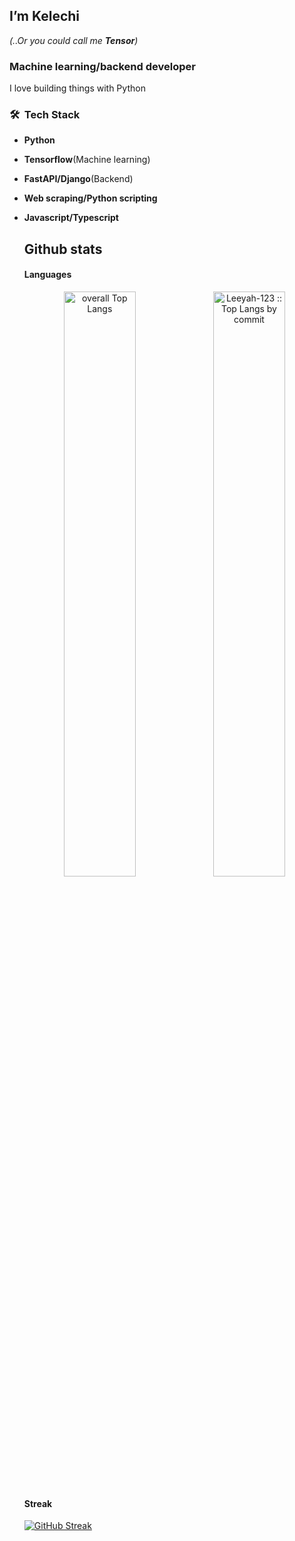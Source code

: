 ## I’m Kelechi 
*(..Or you could call me **Tensor**)*

### Machine learning/backend developer

I love building things with Python

### 🛠 &nbsp;Tech Stack
* **Python**
* **Tensorflow**(Machine learning)
* **FastAPI/Django**(Backend)
* **Web scraping/Python scripting**
* **Javascript/Typescript**


  <div>
    <h2 align="left"> Github stats </h2>
    <h4 align="left"> Languages </h4>
        <p align="center">
          <img width="49%" src="https://github-readme-stats.vercel.app/api/top-langs/?username=kelechi-c&langs_count=6&theme=dark&layout=compact&hide_border=false"
          alt="overall Top Langs " />
         <img width="49%" src="https://github-profile-summary-cards.vercel.app/api/cards/most-commit-language?username=kelechi-c&theme=dark&layout=compact&hide_border=true"
          alt="Leeyah-123 :: Top Langs by commit" />
      </p>
    <h4 align="left"> Streak </h4>
      <a href="https://git.io/streak-stats"><img src="https://github-readme-streak-stats.herokuapp.com?user=kelechi-c&theme=highcontrast&border_radius=4.6" alt="GitHub Streak" /></a>
</div>



<!---
kelechi-c/kelechi-c is a ✨ special ✨ repository because its `README.md` (this file) appears on your GitHub profile.
You can click the Preview link to take a look at your changes.
--->
